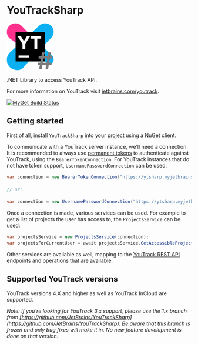 # YouTrackSharp

![YouTrackSharp](logo.png)

.NET Library to access YouTrack API.

For more information on YouTrack visit [jetbrains.com/youtrack](http://www.jetbrains.com/youtrack).

[![MyGet Build Status](https://www.myget.org/BuildSource/Badge/youtracksharp?identifier=9cb1066f-5a24-47b1-acf8-51d21bf2d5d8)](https://www.myget.org/)

## Getting started

First of all, install `YouTrackSharp` into your project using a NuGet client.

To communicate with a YouTrack server instance, we'll need a connection. It is recommended to always use [permanent tokens](https://www.jetbrains.com/help/youtrack/incloud/Manage-Permanent-Token.html) to authenticate against YouTrack, using the `BearerTokenConnection`. For YouTrack instances that do not have token support, `UsernamePasswordConnection` can be used.

```csharp
var connection = new BearerTokenConnection("https://ytsharp.myjetbrains.com/youtrack/", "perm:abcdefghijklmn");

// or:

var connection = new UsernamePasswordConnection("https://ytsharp.myjetbrains.com/youtrack/", "username", "password");
```

Once a connection is made, various services can be used. For example to get a list of projects the user has access to, the `ProjectsService` can be used:

```csharp
var projectsService = new ProjectsService(connection);
var projectsForCurrentUser = await projectsService.GetAccessibleProjects();
```

Other services are available as well, mapping to the [YouTrack REST API](https://www.jetbrains.com/help/youtrack/standalone/YouTrack-REST-API-Reference.html) endpoints and operations that are available.

## Supported YouTrack versions

YouTrack versions 4.X and higher as well as YouTrack InCloud are supported.

*Note: If you're looking for YouTrack 3.x support, please use the 1.x branch from [https://github.com/JetBrains/YouTrackSharp](https://github.com/JetBrains/YouTrackSharp).
Be aware that this branch is frozen and only bug fixes will make it in. No new feature development is done on that version.*